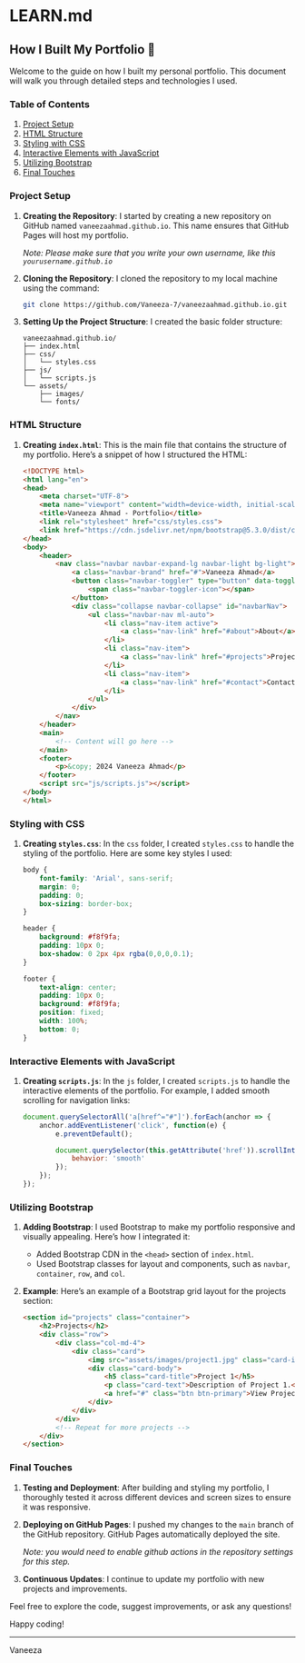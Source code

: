# LEARN.md

## How I Built My Portfolio 🎨

Welcome to the guide on how I built my personal portfolio. This document will walk you through detailed steps and technologies I used.

### Table of Contents

1. [Project Setup](#project-setup)
2. [HTML Structure](#html-structure)
3. [Styling with CSS](#styling-with-css)
4. [Interactive Elements with JavaScript](#interactive-elements-with-javascript)
5. [Utilizing Bootstrap](#utilizing-bootstrap)
6. [Final Touches](#final-touches)

### Project Setup

1. **Creating the Repository**: I started by creating a new repository on GitHub named `vaneezaahmad.github.io`. This name ensures that GitHub Pages will host my portfolio.
   
     <i>Note: Please make sure that you write your own username, like this `yourusername.github.io`</i>
   

3. **Cloning the Repository**: I cloned the repository to my local machine using the command:
    ```sh
    git clone https://github.com/Vaneeza-7/vaneezaahmad.github.io.git
    ```

4. **Setting Up the Project Structure**: I created the basic folder structure:
    ```
    vaneezaahmad.github.io/
    ├── index.html
    ├── css/
    │   └── styles.css
    ├── js/
    │   └── scripts.js
    └── assets/
        ├── images/
        └── fonts/
    ```

### HTML Structure

1. **Creating `index.html`**: This is the main file that contains the structure of my portfolio. Here’s a snippet of how I structured the HTML:
    ```html
    <!DOCTYPE html>
    <html lang="en">
    <head>
        <meta charset="UTF-8">
        <meta name="viewport" content="width=device-width, initial-scale=1.0">
        <title>Vaneeza Ahmad - Portfolio</title>
        <link rel="stylesheet" href="css/styles.css">
        <link href="https://cdn.jsdelivr.net/npm/bootstrap@5.3.0/dist/css/bootstrap.min.css" rel="stylesheet">
    </head>
    <body>
        <header>
            <nav class="navbar navbar-expand-lg navbar-light bg-light">
                <a class="navbar-brand" href="#">Vaneeza Ahmad</a>
                <button class="navbar-toggler" type="button" data-toggle="collapse" data-target="#navbarNav" aria-controls="navbarNav" aria-expanded="false" aria-label="Toggle navigation">
                    <span class="navbar-toggler-icon"></span>
                </button>
                <div class="collapse navbar-collapse" id="navbarNav">
                    <ul class="navbar-nav ml-auto">
                        <li class="nav-item active">
                            <a class="nav-link" href="#about">About</a>
                        </li>
                        <li class="nav-item">
                            <a class="nav-link" href="#projects">Projects</a>
                        </li>
                        <li class="nav-item">
                            <a class="nav-link" href="#contact">Contact</a>
                        </li>
                    </ul>
                </div>
            </nav>
        </header>
        <main>
            <!-- Content will go here -->
        </main>
        <footer>
            <p>&copy; 2024 Vaneeza Ahmad</p>
        </footer>
        <script src="js/scripts.js"></script>
    </body>
    </html>
    ```

### Styling with CSS

1. **Creating `styles.css`**: In the `css` folder, I created `styles.css` to handle the styling of the portfolio. Here are some key styles I used:
    ```css
    body {
        font-family: 'Arial', sans-serif;
        margin: 0;
        padding: 0;
        box-sizing: border-box;
    }

    header {
        background: #f8f9fa;
        padding: 10px 0;
        box-shadow: 0 2px 4px rgba(0,0,0,0.1);
    }

    footer {
        text-align: center;
        padding: 10px 0;
        background: #f8f9fa;
        position: fixed;
        width: 100%;
        bottom: 0;
    }
    ```

### Interactive Elements with JavaScript

1. **Creating `scripts.js`**: In the `js` folder, I created `scripts.js` to handle the interactive elements of the portfolio. For example, I added smooth scrolling for navigation links:
    ```javascript
    document.querySelectorAll('a[href^="#"]').forEach(anchor => {
        anchor.addEventListener('click', function(e) {
            e.preventDefault();

            document.querySelector(this.getAttribute('href')).scrollIntoView({
                behavior: 'smooth'
            });
        });
    });
    ```

### Utilizing Bootstrap

1. **Adding Bootstrap**: I used Bootstrap to make my portfolio responsive and visually appealing. Here’s how I integrated it:
    - Added Bootstrap CDN in the `<head>` section of `index.html`.
    - Used Bootstrap classes for layout and components, such as `navbar`, `container`, `row`, and `col`.

2. **Example**: Here’s an example of a Bootstrap grid layout for the projects section:
    ```html
    <section id="projects" class="container">
        <h2>Projects</h2>
        <div class="row">
            <div class="col-md-4">
                <div class="card">
                    <img src="assets/images/project1.jpg" class="card-img-top" alt="Project 1">
                    <div class="card-body">
                        <h5 class="card-title">Project 1</h5>
                        <p class="card-text">Description of Project 1.</p>
                        <a href="#" class="btn btn-primary">View Project</a>
                    </div>
                </div>
            </div>
            <!-- Repeat for more projects -->
        </div>
    </section>
    ```

### Final Touches

1. **Testing and Deployment**: After building and styling my portfolio, I thoroughly tested it across different devices and screen sizes to ensure it was responsive.

2. **Deploying on GitHub Pages**: I pushed my changes to the `main` branch of the GitHub repository. GitHub Pages automatically deployed the site.

   <i> Note: you would need to enable github actions in the repository settings for this step. </i>

3. **Continuous Updates**: I continue to update my portfolio with new projects and improvements. 

Feel free to explore the code, suggest improvements, or ask any questions!

Happy coding!

---

Vaneeza
